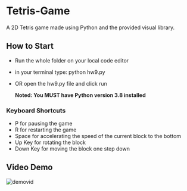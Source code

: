 # Tetris-Game
A 2D Tetris game made using Python and the provided visual library.

## How to Start
- Run the whole folder on your local code editor
- in your terminal type: python hw9.py
- OR open the hw9.py file and click run

  **Noted: You MUST have Python version 3.8 installed**

### Keyboard Shortcuts
- P for pausing the game
- R for restarting the game
- Space for accelerating the speed of the current block to the bottom
- Up Key for rotating the block
- Down Key for moving the block one step down
  
## Video Demo
![demovid](https://github.com/SapheSab3r/Tetris-Game/assets/89825717/af42ac43-5578-4a1f-82c1-51d466b906c1)
